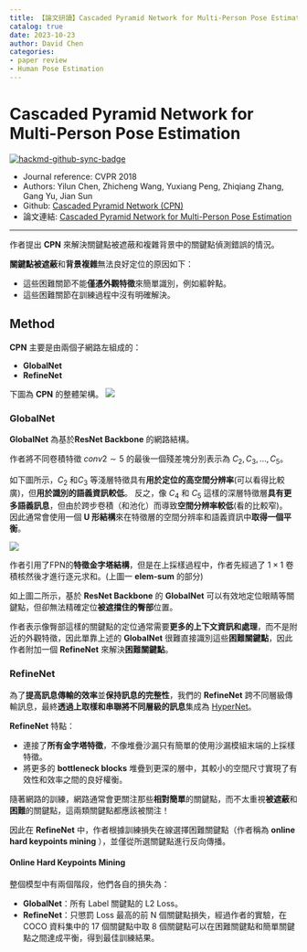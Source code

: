 ```yaml
---
title: 【論文研讀】Cascaded Pyramid Network for Multi-Person Pose Estimation
catalog: true
date: 2023-10-23
author: David Chen
categories:
- paper review
- Human Pose Estimation
---
```

# Cascaded Pyramid Network for Multi-Person Pose Estimation

[![hackmd-github-sync-badge](https://hackmd.io/4R4gjQUbSrSVP4jHw0ynvA/badge)](https://hackmd.io/4R4gjQUbSrSVP4jHw0ynvA)

* Journal reference: CVPR 2018
* Authors: Yilun Chen, Zhicheng Wang, Yuxiang Peng, Zhiqiang Zhang, Gang Yu, Jian Sun
* Github: [Cascaded Pyramid Network (CPN)](https://github.com/chenyilun95/tf-cpn)
* 論文連結: [Cascaded Pyramid Network for Multi-Person Pose Estimation](https://openaccess.thecvf.com/content_cvpr_2018/papers/Chen_Cascaded_Pyramid_Network_CVPR_2018_paper.pdf)

---

作者提出 **CPN** 來解決關鍵點被遮蔽和複雜背景中的關鍵點偵測錯誤的情況。

**關鍵點被遮蔽**和**背景複雜**無法良好定位的原因如下：
* 這些困難關節不能**僅憑外觀特徵**來簡單識別，例如軀幹點。
* 這些困難關節在訓練過程中沒有明確解決。

## Method

**CPN** 主要是由兩個子網路左組成的：
* **GlobalNet**
* **RefineNet**

下圖為 **CPN** 的整體架構。
![](https://hackmd.io/_uploads/SkoQ5hff6.png)

### GlobalNet
**GlobalNet** 為基於**ResNet Backbone** 的網路結構。

作者將不同卷積特徵 $conv2∼5$ 的最後一個殘差塊分別表示為 $C_2, C_3, ..., C_5$。

如下圖所示，$C_2$ 和$C_3$ 等淺層特徵具有**用於定位的高空間分辨率**(可以看得比較廣)，但**用於識別的語義資訊較低**。
反之，像 $C_4$ 和 $C_5$ 這樣的深層特徵層**具有更多語義訊息**，但由於跨步卷積（和池化）而導致**空間分辨率較低**(看的比較窄)。
因此通常會使用一個 **U 形結構**來在特徵層的空間分辨率和語義資訊中**取得一個平衡**。

![](https://hackmd.io/_uploads/rkkHsnMfp.png)

作者引用了FPN的**特徵金字塔結構**，但是在上採樣過程中，作者先經過了 $1 × 1$ 卷積核然後才進行逐元求和。(上圖一 **elem-sum** 的部分)

如上圖二所示，基於 **ResNet Backbone** 的 **GlobalNet** 可以有效地定位眼睛等關鍵點，但卻無法精確定位**被遮擋住的臀部**位置。

作者表示像臀部這樣的關鍵點的定位通常需要**更多的上下文資訊和處理**，而不是附近的外觀特徵，因此單靠上述的 **GlobalNet** 很難直接識別這些**困難關鍵點**，因此作者附加一個 **RefineNet** 來解決**困難關鍵點**。

### RefineNet
為了**提高訊息傳輸的效率**並**保持訊息的完整性**，我們的 **RefineNet** 跨不同層級傳輸訊息，最終**透過上取樣和串聯將不同層級的訊息**集成為 [HyperNet](https://www.cv-foundation.org/openaccess/content_cvpr_2016/papers/Kong_HyperNet_Towards_Accurate_CVPR_2016_paper.pdf)。

**RefineNet** 特點：
* 連接了**所有金字塔特徵**，不像堆疊沙漏只有簡單的使用沙漏模組末端的上採樣特徵。
* 將更多的 **bottleneck blocks** 堆疊到更深的層中，其較小的空間尺寸實現了有效性和效率之間的良好權衡。

隨著網路的訓練，網路通常會更關注那些**相對簡單**的關鍵點，而不太重視**被遮蔽**和**困難**的關鍵點，這兩類關鍵點都應該被關注！

因此在 **RefineNet** 中，作者根據訓練損失在線選擇困難關鍵點（作者稱為 **online hard keypoints mining** ），並僅從所選關鍵點進行反向傳播。

#### Online Hard Keypoints Mining
整個模型中有兩個階段，他們各自的損失為：
* **GlobalNet**：所有 Label 關鍵點的 L2 Loss。
* **RefineNet**：只懲罰 Loss 最高的前 N 個關鍵點損失，經過作者的實驗，在 COCO 資料集中的 17 個關鍵點中取 8 個關鍵點可以在困難關鍵點和簡單關鍵點之間達成平衡，得到最佳訓練結果。